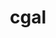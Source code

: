 ---
title: "cgal"
layout: cache
categories: [package, develop-2024-02-25]
meta: {"versions": ["4.13", "5.6"], "compilers": ["gcc@=11.4.0", "gcc@=7.3.1", "gcc@=9.4.0"], "oss": ["amzn2", "ubuntu20.04", "ubuntu22.04"], "platforms": ["linux"], "targets": ["aarch64", "neoverse_n1", "neoverse_v1", "neoverse_v2", "ppc64le", "x86_64_v3"], "stacks": ["aws-isc", "aws-isc-aarch64", "e4s", "e4s-neoverse-v2", "e4s-neoverse_v1", "e4s-power", "root"], "num_specs": 8, "num_specs_by_stack": {"aws-isc-aarch64": 2, "root": 8, "aws-isc": 1, "e4s-neoverse_v1": 1, "e4s-power": 1, "e4s": 2, "e4s-neoverse-v2": 1}}
spec_details: [{"hash": "x54gv6gatupwq5jmqlotzo2z3ssnjcdk", "compiler": "gcc@=7.3.1", "versions": ["4.13"], "os": "amzn2", "platform": "linux", "target": "aarch64", "variants": ["build_system=cmake", "build_type=Release", "~core", "~demos", "+eigen", "generator=make", "~header_only", "~imageio", "~ipo", "+shared"], "stacks": ["aws-isc-aarch64", "root"], "size": "-", "tarball": "https://binaries.spack.io/releases/develop-2024-02-25/build_cache/linux-amzn2-aarch64/gcc-7.3.1/cgal-4.13/linux-amzn2-aarch64-gcc-7.3.1-cgal-4.13-x54gv6gatupwq5jmqlotzo2z3ssnjcdk.spack"}, {"hash": "2k4s3ouuddf3ao3jg7ybrzib7qyznk5r", "compiler": "gcc@=7.3.1", "versions": ["4.13"], "os": "amzn2", "platform": "linux", "target": "neoverse_n1", "variants": ["build_system=cmake", "build_type=Release", "~core", "~demos", "+eigen", "generator=make", "~header_only", "~imageio", "~ipo", "+shared"], "stacks": ["aws-isc-aarch64", "root"], "size": "-", "tarball": "https://binaries.spack.io/releases/develop-2024-02-25/build_cache/linux-amzn2-neoverse_n1/gcc-7.3.1/cgal-4.13/linux-amzn2-neoverse_n1-gcc-7.3.1-cgal-4.13-2k4s3ouuddf3ao3jg7ybrzib7qyznk5r.spack"}, {"hash": "ridzpe6q232ay2nntr3amwaltcdxxq6n", "compiler": "gcc@=7.3.1", "versions": ["4.13"], "os": "amzn2", "platform": "linux", "target": "x86_64_v3", "variants": ["build_system=cmake", "build_type=Release", "~core", "~demos", "+eigen", "generator=make", "~header_only", "~imageio", "~ipo", "+shared"], "stacks": ["aws-isc", "root"], "size": "-", "tarball": "https://binaries.spack.io/releases/develop-2024-02-25/build_cache/linux-amzn2-x86_64_v3/gcc-7.3.1/cgal-4.13/linux-amzn2-x86_64_v3-gcc-7.3.1-cgal-4.13-ridzpe6q232ay2nntr3amwaltcdxxq6n.spack"}, {"hash": "yzua7p3vnqseuo4rjnhnkrhuaq6uigat", "compiler": "gcc@=11.4.0", "versions": ["4.13"], "os": "ubuntu20.04", "platform": "linux", "target": "neoverse_v1", "variants": ["build_system=cmake", "build_type=Release", "~core", "~demos", "+eigen", "generator=make", "~header_only", "~imageio", "~ipo", "+shared"], "stacks": ["e4s-neoverse_v1", "root"], "size": "-", "tarball": "https://binaries.spack.io/releases/develop-2024-02-25/build_cache/linux-ubuntu20.04-neoverse_v1/gcc-11.4.0/cgal-4.13/linux-ubuntu20.04-neoverse_v1-gcc-11.4.0-cgal-4.13-yzua7p3vnqseuo4rjnhnkrhuaq6uigat.spack"}, {"hash": "3d6urzei2jok4njbgb6nfvpap3uqfbwv", "compiler": "gcc@=9.4.0", "versions": ["4.13"], "os": "ubuntu20.04", "platform": "linux", "target": "ppc64le", "variants": ["build_system=cmake", "build_type=Release", "~core", "~demos", "+eigen", "generator=make", "~header_only", "~imageio", "~ipo", "+shared"], "stacks": ["e4s-power", "root"], "size": "-", "tarball": "https://binaries.spack.io/releases/develop-2024-02-25/build_cache/linux-ubuntu20.04-ppc64le/gcc-9.4.0/cgal-4.13/linux-ubuntu20.04-ppc64le-gcc-9.4.0-cgal-4.13-3d6urzei2jok4njbgb6nfvpap3uqfbwv.spack"}, {"hash": "uulqesmrrpt5t72krkp6myihqzstlyyz", "compiler": "gcc@=11.4.0", "versions": ["5.6"], "os": "ubuntu20.04", "platform": "linux", "target": "x86_64_v3", "variants": ["build_system=cmake", "build_type=Release", "~core", "~demos", "+eigen", "generator=make", "~header_only", "~imageio", "~ipo", "+shared"], "stacks": ["e4s", "root"], "size": "-", "tarball": "https://binaries.spack.io/releases/develop-2024-02-25/build_cache/linux-ubuntu20.04-x86_64_v3/gcc-11.4.0/cgal-5.6/linux-ubuntu20.04-x86_64_v3-gcc-11.4.0-cgal-5.6-uulqesmrrpt5t72krkp6myihqzstlyyz.spack"}, {"hash": "pelnpubvav5qqjahco23nau27zkvzmzu", "compiler": "gcc@=11.4.0", "versions": ["4.13"], "os": "ubuntu20.04", "platform": "linux", "target": "x86_64_v3", "variants": ["build_system=cmake", "build_type=Release", "~core", "~demos", "+eigen", "generator=make", "~header_only", "~imageio", "~ipo", "+shared"], "stacks": ["e4s", "root"], "size": "-", "tarball": "https://binaries.spack.io/releases/develop-2024-02-25/build_cache/linux-ubuntu20.04-x86_64_v3/gcc-11.4.0/cgal-4.13/linux-ubuntu20.04-x86_64_v3-gcc-11.4.0-cgal-4.13-pelnpubvav5qqjahco23nau27zkvzmzu.spack"}, {"hash": "23gwencf6nv66rfbmwzywpblmxadozpu", "compiler": "gcc@=11.4.0", "versions": ["4.13"], "os": "ubuntu22.04", "platform": "linux", "target": "neoverse_v2", "variants": ["build_system=cmake", "build_type=Release", "~core", "~demos", "+eigen", "generator=make", "~header_only", "~imageio", "~ipo", "+shared"], "stacks": ["e4s-neoverse-v2", "root"], "size": "-", "tarball": "https://binaries.spack.io/releases/develop-2024-02-25/build_cache/linux-ubuntu22.04-neoverse_v2/gcc-11.4.0/cgal-4.13/linux-ubuntu22.04-neoverse_v2-gcc-11.4.0-cgal-4.13-23gwencf6nv66rfbmwzywpblmxadozpu.spack"}]
---